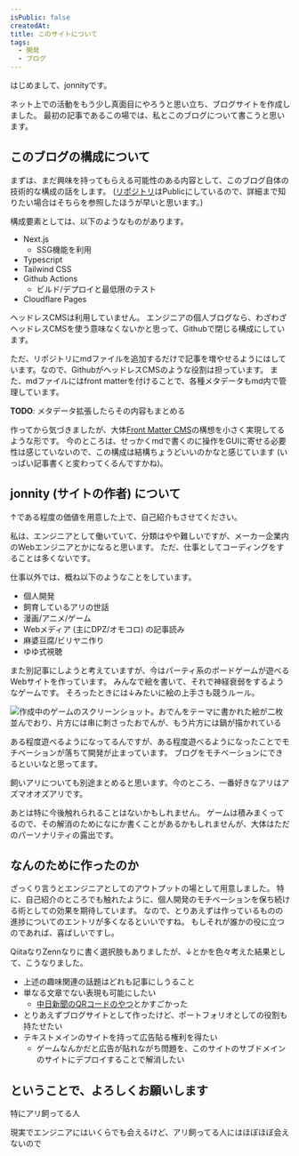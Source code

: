 ```yaml
---
isPublic: false
createdAt: 
title: このサイトについて
tags: 
  - 開発
  - ブログ
---
```


はじめまして、jonnityです。

ネット上での活動をもう少し真面目にやろうと思い立ち、ブログサイトを作成しました。
最初の記事であるこの場では、私とこのブログについて書こうと思います。

## このブログの構成について

まずは、まだ興味を持ってもらえる可能性のある内容として、このブログ自体の技術的な構成の話をします。
([リポジトリ](https://github.com/jonnity/blog)はPublicにしているので、詳細まで知りたい場合はそちらを参照したほうが早いと思います。)

構成要素としては、以下のようなものがあります。

* Next.js
  * SSG機能を利用
* Typescript
* Tailwind CSS
* Github Actions
  * ビルド/デプロイと最低限のテスト
* Cloudflare Pages

ヘッドレスCMSは利用していません。
エンジニアの個人ブログなら、わざわざヘッドレスCMSを使う意味なくないかと思って、Githubで閉じる構成にしています。

ただ、リポジトリにmdファイルを追加するだけで記事を増やせるようにはしています。なので、GithubがヘッドレスCMSのような役割は担っています。
また、mdファイルにはfront matterを付けることで、各種メタデータもmd内で管理しています。

**TODO**: メタデータ拡張したらその内容もまとめる

作ってから気づきましたが、大体[Front Matter CMS](https://frontmatter.codes)の構想を小さく実現してるような形です。
今のところは、せっかくmdで書くのに操作をGUIに寄せる必要性は感じていないので、この構成は結構ちょうどいいのかなと感じています (いっぱい記事書くと変わってくるんですかね)。

## jonnity (サイトの作者) について

↑である程度の価値を用意した上で、自己紹介もさせてください。

私は、エンジニアとして働いていて、分類はやや難しいですが、メーカー企業内のWebエンジニアとかになると思います。
ただ、仕事としてコーディングをすることは多くないです。

仕事以外では、概ね以下のようなことをしています。

* 個人開発
* 飼育しているアリの世話
* 漫画/アニメ/ゲーム
* Webメディア (主にDPZ/オモコロ) の記事読み
* 麻婆豆腐/ビリヤニ作り
* ゆゆ式視聴

また別記事にしようと考えていますが、今はパーティ系のボードゲームが遊べるWebサイトを作っています。
みんなで絵を書いて、それで神経衰弱をするようなゲームです。
そろったときには↓みたいに絵の上手さも競うルール。

![作成中のゲームのスクリーンショット。おでんをテーマに書かれた絵が二枚並んでおり、片方には串に刺さったおでんが、もう片方には鍋が描かれている](/sketch-match.png)

ある程度遊べるようになってるんですが、ある程度遊べるようになったことでモチベーションが落ちて開発が止まっています。
ブログをモチベーションにできるといいなと思ってます。

飼いアリについても別途まとめると思います。今のところ、一番好きなアリはアズマオオズアリです。

あとは特に今後触れられることはないかもしれません。
ゲームは積みまくってるので、その解消のためになにか書くことがあるかもしれませんが、大体はただのパーソナリティの露出です。

## なんのために作ったのか

ざっくり言うとエンジニアとしてのアウトプットの場として用意しました。
特に、自己紹介のところでも触れたように、個人開発のモチベーションを保ち続ける術としての効果を期待しています。
なので、とりあえずは作っているものの進捗についてのエントリが多くなるといいですね。
もしそれが誰かの役に立つのであれば、喜ばしいですし。

QiitaなりZennなりに書く選択肢もありましたが、↓とかを色々考えた結果として、こうなりました。

* 上述の趣味関連の話題はどれも記事にしうること
* 単なる文章でない表現も可能にしたい
  * [中日新聞のQRコードのやつ](https://static.chunichi.co.jp/chunichi/pages/feature/science/galois_field_in_auto_factory.html)とかすごかった
* とりあえずブログサイトとして作ったけど、ポートフォリオとしての役割も持たせたい
* テキストメインのサイトを持って広告貼る権利を得たい
  * ゲームなんかだと広告が貼れながち問題を、このサイトのサブドメインのサイトにデプロイすることで解消したい

## ということで、よろしくお願いします

特にアリ飼ってる人

現実でエンジニアにはいくらでも会えるけど、アリ飼ってる人にはほぼほぼ会えないので
